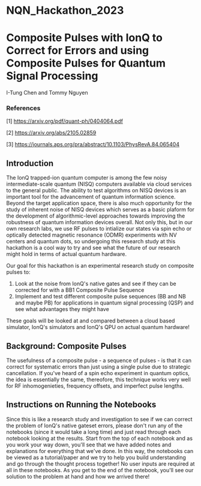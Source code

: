 # NQN_Hackathon_2023

# Composite Pulses with IonQ to Correct for Errors and using Composite Pulses for Quantum Signal Processing

I-Tung Chen and Tommy Nguyen

### References
[1] https://arxiv.org/pdf/quant-ph/0404064.pdf

[2] https://arxiv.org/abs/2105.02859

[3] https://journals.aps.org/pra/abstract/10.1103/PhysRevA.84.065404

## Introduction 
The IonQ trapped-ion quantum computer is among the few noisy intermediate-scale quantum (NISQ) computers available via cloud services to the general public.
The ability to test algorithms on NISQ devices is an important tool for the advancement of quantum information science.
Beyond the target application space, there is also much opportunity for the study of inherent noise of NISQ devices which serves as a basic plaform for the development of algorithmic-level approaches towards improving the robustness of quantum information devices overall. Not only this, but in our own research labs, we use RF pulses to intialize our states via spin echo or optically detected magnetic resonance (ODMR) experiments with NV centers and quantum dots, so undergoing this research study at this hackathon is a cool way to try and see what the future of our research might hold in terms of actual quantum hardware.

Our goal for this hackathon is an experimental research study on composite pulses to:
1. Look at the noise from IonQ's native gates and see if they can be corrected for with a BB1 Composite Pulse Sequence 
2. Implement and test different composite pulse sequences (BB and NB and maybe PB) for applications in quantum signal processing (QSP) and see what advantages they might have

These goals will be looked at and compared between a cloud based simulator, IonQ's simulators and IonQ's QPU on actual quantum hardware!

## Background: Composite Pulses
The usefulness of a composite pulse - a sequence of pulses - is that it can correct for systematic errors than just using a single pulse due to strategic cancellation. If you've heard of a spin echo experiment in quantum optics, the idea is essentially the same, thereofore, this technique works very well for RF inhomogenieties, frequency offsets, and imperfect pulse lengths.  

## Instructions on Running the Notebooks 
Since this is like a research study and investigation to see if we can correct the problem of IonQ's native gateset errors, please don't run any of the notebooks (since it would take a long time) and just read through each notebook looking at the results. Start from the top of each notebook and as you work your way down, you'll see that we have added notes and explanations for everything that we've done. In this way, the notebooks can be viewed as a tutorial/paper and we try to help you build understanding and go through the thought process together! No user inputs are required at all in these notebooks. As you get to the end of the notebook, you'll see our solution to the problem at hand and how we arrived there! 
